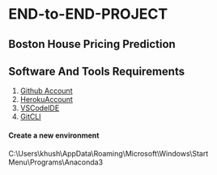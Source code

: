 # END-to-END-PROJECT
## Boston House Pricing Prediction
## Software And Tools Requirements

   1. [Github Account](https://https://github.com)
   2. [HerokuAccount](https://www.heroku.com) 
   3. [VSCodeIDE](https://code.visualstudio.com/)
   4. [GitCLI](https://git-scm.com/book/en/v2/Getting-Started-The-Command-Line)

  #### Create a new environment
  C:\Users\khush\AppData\Roaming\Microsoft\Windows\Start Menu\Programs\Anaconda3